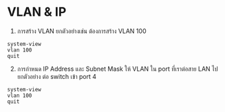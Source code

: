 # VLAN & IP

1. การสร้าง VLAN ยกตัวอย่างเช่น ต้องการสร้าง VLAN 100
~~~
system-view
vlan 100
quit
~~~
2. การกำหนด IP Address และ Subnet Mask ให้ VLAN ใน port ที่เราต่อสาย LAN ไป ยกตัวอย่าง ต่อ switch เข้า port 4
~~~
system-view
vlan 100
quit
~~~
